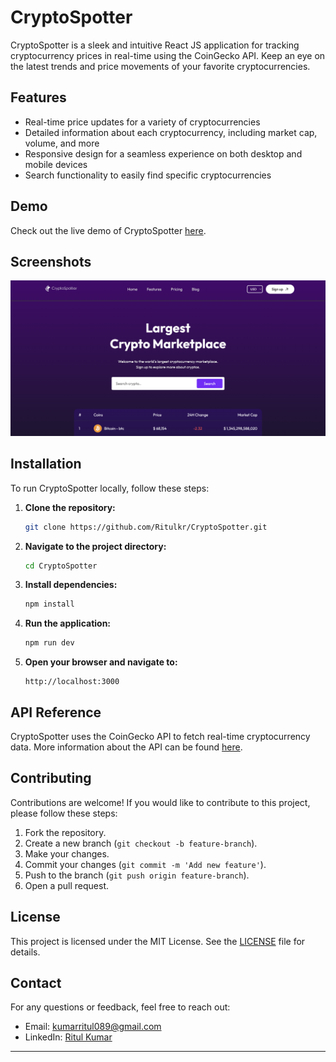 

# CryptoSpotter

CryptoSpotter is a sleek and intuitive React JS application for tracking cryptocurrency prices in real-time using the CoinGecko API. Keep an eye on the latest trends and price movements of your favorite cryptocurrencies.

## Features

- Real-time price updates for a variety of cryptocurrencies
- Detailed information about each cryptocurrency, including market cap, volume, and more
- Responsive design for a seamless experience on both desktop and mobile devices
- Search functionality to easily find specific cryptocurrencies


## Demo

Check out the live demo of CryptoSpotter [here](https://crypto-spotter.vercel.app/).

## Screenshots

![Home Page](Screenshot.png)


## Installation

To run CryptoSpotter locally, follow these steps:

1. **Clone the repository:**

   ```bash
   git clone https://github.com/Ritulkr/CryptoSpotter.git
   ```

2. **Navigate to the project directory:**

   ```bash
   cd CryptoSpotter
   ```

3. **Install dependencies:**

   ```bash
   npm install
   ```

4. **Run the application:**

   ```bash
   npm run dev
   ```

5. **Open your browser and navigate to:**

   ```
   http://localhost:3000
   ```


## API Reference

CryptoSpotter uses the CoinGecko API to fetch real-time cryptocurrency data. More information about the API can be found [here](https://www.coingecko.com/en/api).

## Contributing

Contributions are welcome! If you would like to contribute to this project, please follow these steps:

1. Fork the repository.
2. Create a new branch (`git checkout -b feature-branch`).
3. Make your changes.
4. Commit your changes (`git commit -m 'Add new feature'`).
5. Push to the branch (`git push origin feature-branch`).
6. Open a pull request.

## License

This project is licensed under the MIT License. See the [LICENSE](LICENSE) file for details.

## Contact

For any questions or feedback, feel free to reach out:

- Email: kumarritul089@gmail.com
- LinkedIn: [Ritul Kumar](https://www.linkedin.com/in/ritul-kumar/)

---

